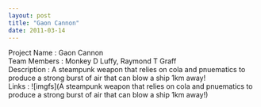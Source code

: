 ```yaml
---
layout: post
title: "Gaon Cannon"
date: 2011-03-14
---
```

Project Name : Gaon Cannon   
Team Members : Monkey D Luffy, Raymond T Graff   
Description  : A steampunk weapon that relies on cola and pnuematics to produce a strong burst of air that can blow a ship 1km away!   
Links        : ![imgfs](A steampunk weapon that relies on cola and pnuematics to produce a strong burst of air that can blow a ship 1km away!)   
